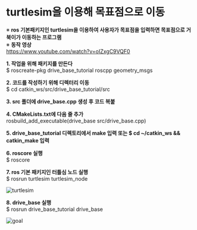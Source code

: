 # turtlesim을 이용해 목표점으로 이동

※ **ros 기본패키지인 turtlesim을 이용하여 사용자가 목표점을 입력하면 목표점으로 거북이가 이동하는 프로그램**  
※ **동작 영상**  
https://www.youtube.com/watch?v=oIZxgC9VQF0  


**1. 작업을 위해 패키지를 만든다**  
$ roscreate-pkg drive_base_tutorial roscpp geometry_msgs  

**2. 코드를 작성하기 위해 디렉터리 이동**  
$ cd catkin_ws/src/drive_base_tutorial/src  

**3. src 폴더에 drive_base.cpp 생성 후 코드 복붙**

**4. CMakeLists.txt에 다음 줄 추가**  
rosbuild_add_executable(drive_base src/drive_base.cpp)  

**5. drive_base_tutorial 디렉토리에서 make 입력 또는 $ cd ~/catkin_ws && catkin_make 입력**  

**6. roscore 실행**  
$ roscore  

**7. ros 기본 패키지인 터틀심 노드 실행**  
$ rosrun turtlesim turtlesim_node  

![turtlesim](https://user-images.githubusercontent.com/94602281/175324991-e01f681c-f9c6-491f-9ee6-01b8b1a6880c.png)  

**8. drive_base 실행**  
$ rosrun drive_base_tutorial drive_base

![goal](https://user-images.githubusercontent.com/94602281/175326292-263dc99c-11ef-4c3c-ac02-05214edce9af.png)  

